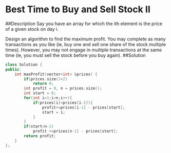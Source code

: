 Best Time to Buy and Sell Stock II
=======

##Description
Say you have an array for which the ith element is the price of a given stock on day i.

Design an algorithm to find the maximum profit. You may complete as many transactions as you like (ie, buy one and sell one share of the stock multiple times). However, you may not engage in multiple transactions at the same time (ie, you must sell the stock before you buy again).
##Solution
```cpp
class Solution {
public:
    int maxProfit(vector<int> &prices) {
        if(prices.size()<2)
            return 0;
        int profit = 0, n = prices.size();
        int start = 0;
        for(int i=1;i<n;i++){
            if(prices[i]<prices[i-1]){
                profit+=prices[i-1] - prices[start];
                start = i;
            }
        }
        if(start<n-1)
            profit +=prices[n-1] - prices[start];
        return profit;
    }
};
```